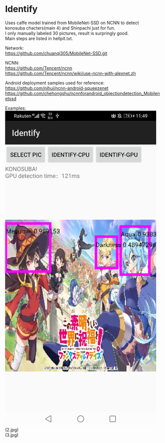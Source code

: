 # Identify
Uses caffe model trained from MobileNet-SSD on NCNN to detect konosuba chacters(main 4) and Shinpachi just for fun.   
I only manually labeled 30 pictures, result is surpringly good.  
Main steps are listed in hellpit.txt.   

Network:    
https://github.com/chuanqi305/MobileNet-SSD.git   

NCNN:    
https://github.com/Tencent/ncnn https://github.com/Tencent/ncnn/wiki/use-ncnn-with-alexnet.zh   

Android deployment samples used for reference:     
https://github.com/nihui/ncnn-android-squeezenet     
https://github.com/chehongshu/ncnnforandroid_objectiondetection_Mobilenetssd    

Examples:  
![Alt text](1.jpg?raw=true)   
(2.jpg)   
(3.jpg)  
